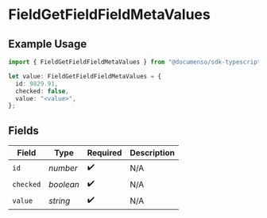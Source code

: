 # FieldGetFieldFieldMetaValues

## Example Usage

```typescript
import { FieldGetFieldFieldMetaValues } from "@documenso/sdk-typescript/models/operations";

let value: FieldGetFieldFieldMetaValues = {
  id: 9829.91,
  checked: false,
  value: "<value>",
};
```

## Fields

| Field              | Type               | Required           | Description        |
| ------------------ | ------------------ | ------------------ | ------------------ |
| `id`               | *number*           | :heavy_check_mark: | N/A                |
| `checked`          | *boolean*          | :heavy_check_mark: | N/A                |
| `value`            | *string*           | :heavy_check_mark: | N/A                |